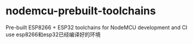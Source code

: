 # nodemcu-prebuilt-toolchains
Pre-built ESP8266 + ESP32 toolchains for NodeMCU development and CI use
esp8266和esp32已经编译好的环境
